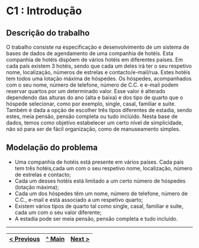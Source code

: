 # C1 : Introdução


## Descrição do trabalho

O trabalho consiste na especificação e desenvolvimento de um sistema de bases de dados de agendamento de uma companhia de hotéis. Esta companhia de hotéis dispôem de vários hotéis em diferentes países. Em cada país existem 3 hotéis, sendo que cada um deles irá ter o seu respetivo nome, localização, números de estrelas e contacto/e-mail/rua. Estes hotéis tem todos uma lotação máxima de hóspedes.
Os hóspedes, acompanhados com o seu nome, número de telefone, número de C.C. e e-mail podem reservar quartos por um determinado valor. Esse valor é alterado dependendo das alturas do ano (alta e baixa) e dos tipo de quarto que o hóspede selecionar, como por exemplo, single, casal, familiar e suite. Também é dada a opção de escolher três tipos diferentes de estadia, sendo estes, meia pensão, pensão completa ou tudo inclúido.
Nesta base de dados, temos como objetivo estabelecer um certo nível de simplicidade, não só para ser de fácil organização, como de manuseamento simples.

## Modelação do problema

- Uma companhia de hotéis está presente em vários países. Cada país tem três hotéis,cada um com o seu respetivo nome, localização, número de estrelas e contacto;
- Cada um desses hotéis está limitado a um certo número de hóspedes (lotação máxima);
- Cada um dos hóspedes têm um nome, número de telefone, número de C.C., e-mail e está associado a um respetivo quarto;
- Existem vários tipos de quarto tal como single, casal, familiar e suite, cada um com o seu valor diferente;
- A estadia pode ser meia pensão, pensão completa e tudo incluído.



---
[< Previous](rei00.md) | [^ Main](https://github.com/exemploTrabalho/reportSIBD/) | [Next >](rei02.md)
:--- | :---: | ---: 

